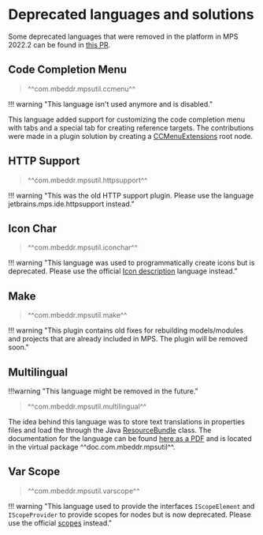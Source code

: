 # Deprecated languages and solutions

Some deprecated languages that were removed in the platform in MPS 2022.2 can be found in [this PR](https://github.com/mbeddr/mbeddr.core/pull/2286).

## Code Completion Menu

> ^^com.mbeddr.mpsutil.ccmenu^^

!!! warning "This language isn't used anymore and is disabled."

This language added support for customizing the code completion menu with tabs and a special tab for creating reference
targets. The contributions were made in a plugin solution by creating a [CCMenuExtensions](http://127.0.0.1:63320/node?ref=r%3A3d5b7b5d-2674-4caf-bdca-c100c5a0cb8e%28com.mbeddr.mpsutil.ccmenu.structure%29%2F6243347984996272104) root node.

## HTTP Support

> ^^com.mbeddr.mpsutil.httpsupport^^

!!! warning "This was the old HTTP support plugin. Please use the language jetbrains.mps.ide.httpsupport instead."


## Icon Char

> ^^com.mbeddr.mpsutil.iconchar^^

!!! warning "This language was used to programmatically create icons but is deprecated. Please use the official [Icon description](https://www.jetbrains.com/help/mps/icon-description.html) language instead."

## Make

> ^^com.mbeddr.mpsutil.make^^

!!! warning "This plugin contains old fixes for rebuilding models/modules and projects that are already included in MPS. The plugin will be removed soon."

## Multilingual

!!!warning "This language might be removed in the future."

> ^^com.mbeddr.mpsutil.multilingual^^

The idea behind this language was to store text translations in properties files and load the through the Java [ResourceBundle](https://docs.oracle.com/en/java/javase/11/docs/api/java.base/java/util/ResourceBundle.html) class. The documentation for the language
can be found [here as a PDF](../../files/multilingual.pdf) and is located in the virtual package ^^doc.com.mbeddr.mpsutil^^.

## Var Scope

> ^^com.mbeddr.mpsutil.varscope^^

!!! warning "This language used to provide the interfaces `IScopeElement` and `IScopeProvider` to provide scopes for nodes but is now deprecated. Please use the official [scopes](https://www.jetbrains.com/help/mps/scopes.html) instead."
